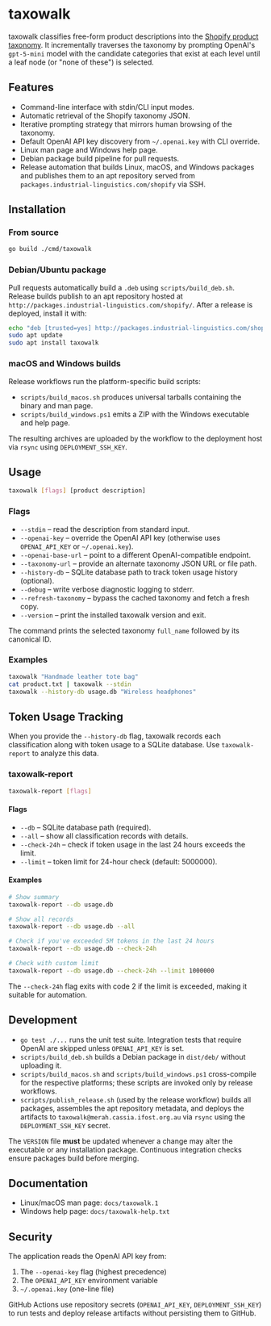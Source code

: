 # taxowalk

taxowalk classifies free-form product descriptions into the [Shopify product taxonomy](https://github.com/Shopify/product-taxonomy). It incrementally traverses the taxonomy by prompting OpenAI's `gpt-5-mini` model with the candidate categories that exist at each level until a leaf node (or "none of these") is selected.

## Features

- Command-line interface with stdin/CLI input modes.
- Automatic retrieval of the Shopify taxonomy JSON.
- Iterative prompting strategy that mirrors human browsing of the taxonomy.
- Default OpenAI API key discovery from `~/.openai.key` with CLI override.
- Linux man page and Windows help page.
- Debian package build pipeline for pull requests.
- Release automation that builds Linux, macOS, and Windows packages and publishes them to an apt repository served from `packages.industrial-linguistics.com/shopify` via SSH.

## Installation

### From source

```bash
go build ./cmd/taxowalk
```

### Debian/Ubuntu package

Pull requests automatically build a `.deb` using `scripts/build_deb.sh`. Release builds publish to an apt repository hosted at `http://packages.industrial-linguistics.com/shopify/`. After a release is deployed, install it with:

```bash
echo "deb [trusted=yes] http://packages.industrial-linguistics.com/shopify/apt stable main" | sudo tee /etc/apt/sources.list.d/taxowalk.list
sudo apt update
sudo apt install taxowalk
```

### macOS and Windows builds

Release workflows run the platform-specific build scripts:

- `scripts/build_macos.sh` produces universal tarballs containing the binary and man page.
- `scripts/build_windows.ps1` emits a ZIP with the Windows executable and help page.

The resulting archives are uploaded by the workflow to the deployment host via `rsync` using `DEPLOYMENT_SSH_KEY`.

## Usage

```bash
taxowalk [flags] [product description]
```

### Flags

- `--stdin` – read the description from standard input.
- `--openai-key` – override the OpenAI API key (otherwise uses `OPENAI_API_KEY` or `~/.openai.key`).
- `--openai-base-url` – point to a different OpenAI-compatible endpoint.
- `--taxonomy-url` – provide an alternate taxonomy JSON URL or file path.
- `--history-db` – SQLite database path to track token usage history (optional).
- `--debug` – write verbose diagnostic logging to stderr.
- `--refresh-taxonomy` – bypass the cached taxonomy and fetch a fresh copy.
- `--version` – print the installed taxowalk version and exit.

The command prints the selected taxonomy `full_name` followed by its canonical ID.

### Examples

```bash
taxowalk "Handmade leather tote bag"
cat product.txt | taxowalk --stdin
taxowalk --history-db usage.db "Wireless headphones"
```

## Token Usage Tracking

When you provide the `--history-db` flag, taxowalk records each classification along with token usage to a SQLite database. Use `taxowalk-report` to analyze this data.

### taxowalk-report

```bash
taxowalk-report [flags]
```

#### Flags

- `--db` – SQLite database path (required).
- `--all` – show all classification records with details.
- `--check-24h` – check if token usage in the last 24 hours exceeds the limit.
- `--limit` – token limit for 24-hour check (default: 5000000).

#### Examples

```bash
# Show summary
taxowalk-report --db usage.db

# Show all records
taxowalk-report --db usage.db --all

# Check if you've exceeded 5M tokens in the last 24 hours
taxowalk-report --db usage.db --check-24h

# Check with custom limit
taxowalk-report --db usage.db --check-24h --limit 1000000
```

The `--check-24h` flag exits with code 2 if the limit is exceeded, making it suitable for automation.

## Development

- `go test ./...` runs the unit test suite. Integration tests that require OpenAI are skipped unless `OPENAI_API_KEY` is set.
- `scripts/build_deb.sh` builds a Debian package in `dist/deb/` without uploading it.
- `scripts/build_macos.sh` and `scripts/build_windows.ps1` cross-compile for the respective platforms; these scripts are invoked only by release workflows.
- `scripts/publish_release.sh` (used by the release workflow) builds all packages, assembles the apt repository metadata, and deploys the artifacts to `taxowalk@merah.cassia.ifost.org.au` via `rsync` using the `DEPLOYMENT_SSH_KEY` secret.

The `VERSION` file **must** be updated whenever a change may alter the executable or any installation package. Continuous integration checks ensure packages build before merging.

## Documentation

- Linux/macOS man page: `docs/taxowalk.1`
- Windows help page: `docs/taxowalk-help.txt`

## Security

The application reads the OpenAI API key from:

1. The `--openai-key` flag (highest precedence)
2. The `OPENAI_API_KEY` environment variable
3. `~/.openai.key` (one-line file)

GitHub Actions use repository secrets (`OPENAI_API_KEY`, `DEPLOYMENT_SSH_KEY`) to run tests and deploy release artifacts without persisting them to GitHub.

